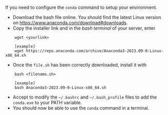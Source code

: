 If you need to configure the ``conda`` command to setup your environment.
- Download the bash file online. You should find the latest Linux version on https://www.anaconda.com/download#downloads.
- Copy the installer link and in the *bash terminal* of your server, enter 
```
    wget <yourlink>

    [example] 
    wget https://repo.anaconda.com/archive/Anaconda3-2023.09-0-Linux-x86_64.sh
```
- Once the ``file.sh`` has been correctly downloaded, install it with
```
    bash <filename.sh>

    [example]
    bash Anaconda3-2023.09-0-Linux-x86_64.sh
```
- Accept to modify the ``~/.bashrc`` and ``~/.bash_profile`` files to add the ``conda.exe`` to your PATH variable.
- You should now be able to use the ``conda`` command in a terminal.